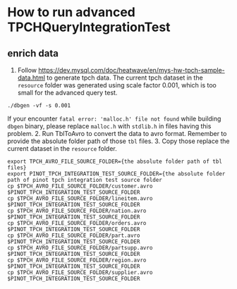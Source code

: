 <!--

    Licensed to the Apache Software Foundation (ASF) under one
    or more contributor license agreements.  See the NOTICE file
    distributed with this work for additional information
    regarding copyright ownership.  The ASF licenses this file
    to you under the Apache License, Version 2.0 (the
    "License"); you may not use this file except in compliance
    with the License.  You may obtain a copy of the License at

      http://www.apache.org/licenses/LICENSE-2.0

    Unless required by applicable law or agreed to in writing,
    software distributed under the License is distributed on an
    "AS IS" BASIS, WITHOUT WARRANTIES OR CONDITIONS OF ANY
    KIND, either express or implied.  See the License for the
    specific language governing permissions and limitations
    under the License.

-->
# How to run advanced TPCHQueryIntegrationTest
## enrich data
1. Follow https://dev.mysql.com/doc/heatwave/en/mys-hw-tpch-sample-data.html to generate tpch data.
The current tpch dataset in the `resource` folder was generated using scale factor 0.001, which is too small for the advanced query test.
```
./dbgen -vf -s 0.001
```
If your encounter `fatal error: 'malloc.h' file not found` while building `dbgen` binary, please replace `malloc.h` with
`stdlib.h` in files having this problem.
2. Run TblToAvro to convert the data to avro format. Remember to provide the absolute folder path of those `tbl` files.
3. Copy those replace the current dataset in the `resource` folder.
```
export TPCH_AVRO_FILE_SOURCE_FOLDER={the absolute folder path of tbl files}
export PINOT_TPCH_INTEGRATION_TEST_SOURCE_FOLDER={the absolute folder path of pinot tpch integration test source folder
cp $TPCH_AVRO_FILE_SOURCE_FOLDER/customer.avro $PINOT_TPCH_INTEGRATION_TEST_SOURCE_FOLDER
cp $TPCH_AVRO_FILE_SOURCE_FOLDER/lineitem.avro $PINOT_TPCH_INTEGRATION_TEST_SOURCE_FOLDER
cp $TPCH_AVRO_FILE_SOURCE_FOLDER/nation.avro $PINOT_TPCH_INTEGRATION_TEST_SOURCE_FOLDER
cp $TPCH_AVRO_FILE_SOURCE_FOLDER/orders.avro $PINOT_TPCH_INTEGRATION_TEST_SOURCE_FOLDER
cp $TPCH_AVRO_FILE_SOURCE_FOLDER/part.avro $PINOT_TPCH_INTEGRATION_TEST_SOURCE_FOLDER
cp $TPCH_AVRO_FILE_SOURCE_FOLDER/partsupp.avro $PINOT_TPCH_INTEGRATION_TEST_SOURCE_FOLDER
cp $TPCH_AVRO_FILE_SOURCE_FOLDER/region.avro $PINOT_TPCH_INTEGRATION_TEST_SOURCE_FOLDER
cp $TPCH_AVRO_FILE_SOURCE_FOLDER/supplier.avro $PINOT_TPCH_INTEGRATION_TEST_SOURCE_FOLDER
```
